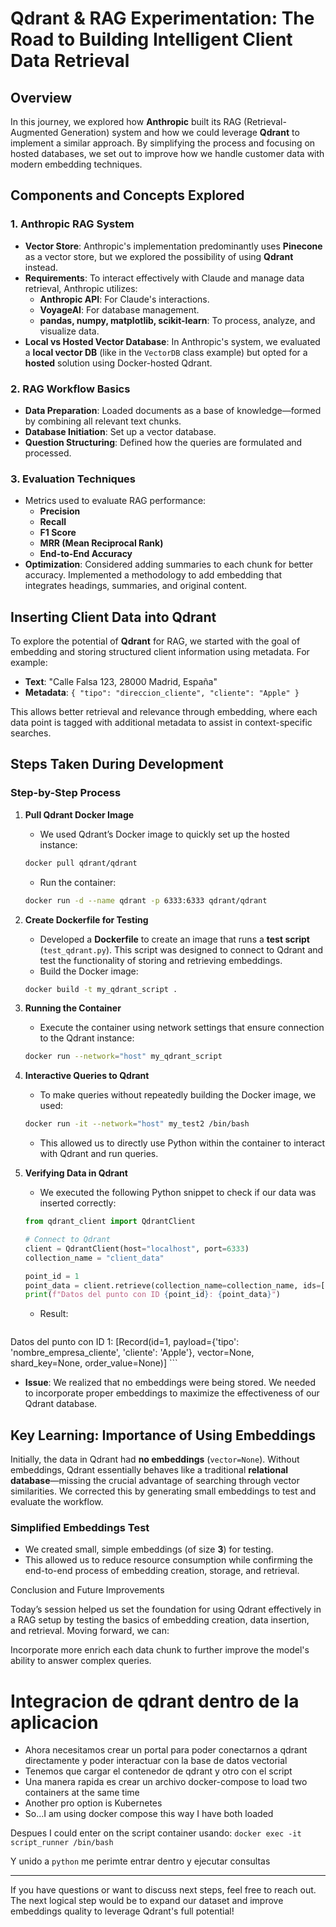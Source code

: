 # Qdrant & RAG Experimentation: The Road to Building Intelligent Client Data Retrieval

## Overview
In this journey, we explored how **Anthropic** built its RAG (Retrieval-Augmented Generation) system and how we could leverage **Qdrant** to implement a similar approach. By simplifying the process and focusing on hosted databases, we set out to improve how we handle customer data with modern embedding techniques.

## Components and Concepts Explored

### 1. Anthropic RAG System
- **Vector Store**: Anthropic's implementation predominantly uses **Pinecone** as a vector store, but we explored the possibility of using **Qdrant** instead.
- **Requirements**: To interact effectively with Claude and manage data retrieval, Anthropic utilizes:
  - **Anthropic API**: For Claude's interactions.
  - **VoyageAI**: For database management.
  - **pandas, numpy, matplotlib, scikit-learn**: To process, analyze, and visualize data.
- **Local vs Hosted Vector Database**: In Anthropic's system, we evaluated a **local vector DB** (like in the `VectorDB` class example) but opted for a **hosted** solution using Docker-hosted Qdrant.

### 2. RAG Workflow Basics
- **Data Preparation**: Loaded documents as a base of knowledge—formed by combining all relevant text chunks.
- **Database Initiation**: Set up a vector database.
- **Question Structuring**: Defined how the queries are formulated and processed.

### 3. Evaluation Techniques
- Metrics used to evaluate RAG performance:
  - **Precision**
  - **Recall**
  - **F1 Score**
  - **MRR (Mean Reciprocal Rank)**
  - **End-to-End Accuracy**
- **Optimization**: Considered adding summaries to each chunk for better accuracy. Implemented a methodology to add embedding that integrates headings, summaries, and original content.

## Inserting Client Data into Qdrant
To explore the potential of **Qdrant** for RAG, we started with the goal of embedding and storing structured client information using metadata. For example:
- **Text**: "Calle Falsa 123, 28000 Madrid, España"
- **Metadata**: `{ "tipo": "direccion_cliente", "cliente": "Apple" }`

This allows better retrieval and relevance through embedding, where each data point is tagged with additional metadata to assist in context-specific searches.

## Steps Taken During Development
### Step-by-Step Process
1. **Pull Qdrant Docker Image**
   - We used Qdrant’s Docker image to quickly set up the hosted instance:
   ```sh
   docker pull qdrant/qdrant
   ```
   - Run the container:
   ```sh
   docker run -d --name qdrant -p 6333:6333 qdrant/qdrant
   ```

2. **Create Dockerfile for Testing**
   - Developed a **Dockerfile** to create an image that runs a **test script** (`test_qdrant.py`). This script was designed to connect to Qdrant and test the functionality of storing and retrieving embeddings.
   - Build the Docker image:
   ```sh
   docker build -t my_qdrant_script .
   ```

3. **Running the Container**
   - Execute the container using network settings that ensure connection to the Qdrant instance:
   ```sh
   docker run --network="host" my_qdrant_script
   ```

4. **Interactive Queries to Qdrant**
   - To make queries without repeatedly building the Docker image, we used:
   ```sh
   docker run -it --network="host" my_test2 /bin/bash
   ```
   - This allowed us to directly use Python within the container to interact with Qdrant and run queries.

5. **Verifying Data in Qdrant**
   - We executed the following Python snippet to check if our data was inserted correctly:
   ```python
   from qdrant_client import QdrantClient

   # Connect to Qdrant
   client = QdrantClient(host="localhost", port=6333)
   collection_name = "client_data"

   point_id = 1
   point_data = client.retrieve(collection_name=collection_name, ids=[point_id])
   print(f"Datos del punto con ID {point_id}: {point_data}")
   ```
   - Result:
     ```
Datos del punto con ID 1: [Record(id=1, payload={'tipo': 'nombre_empresa_cliente', 'cliente': 'Apple'}, vector=None, shard_key=None, order_value=None)]
     ```
   - **Issue**: We realized that no embeddings were being stored. We needed to incorporate proper embeddings to maximize the effectiveness of our Qdrant database.

## Key Learning: Importance of Using Embeddings
Initially, the data in Qdrant had **no embeddings** (`vector=None`). Without embeddings, Qdrant essentially behaves like a traditional **relational database**—missing the crucial advantage of searching through vector similarities. We corrected this by generating small embeddings to test and evaluate the workflow.

### Simplified Embeddings Test
- We created small, simple embeddings (of size **3**) for testing.
- This allowed us to reduce resource consumption while confirming the end-to-end process of embedding creation, storage, and retrieval.

Conclusion and Future Improvements

Today’s session helped us set the foundation for using Qdrant effectively in a RAG setup by testing the basics of embedding creation, data insertion, and retrieval. Moving forward, we can:

Incorporate more enrich each data chunk to further improve the model's ability to answer complex queries.

# Integracion de qdrant dentro de la aplicacion

- Ahora necesitamos crear un portal para poder conectarnos a qdrant directamente y poder interactuar con la base de datos vectorial
- Tenemos que cargar el contenedor de qdrant y otro con el script 
- Una manera rapida es crear un archivo docker-compose to load two containers at the same time
- Another pro option is Kubernetes 
- So...I am using docker compose this way I have both loaded

Despues I could enter on the script container usando:
`docker exec -it script_runner /bin/bash`

Y unido a `python` me perimte entrar dentro y ejecutar consultas 

---
If you have questions or want to discuss next steps, feel free to reach out. The next logical step would be to expand our dataset and improve embeddings quality to leverage Qdrant's full potential!

